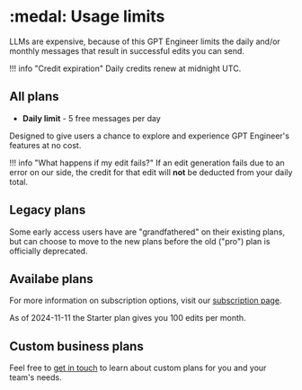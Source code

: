 # :medal: Usage limits

LLMs are expensive, because of this GPT Engineer limits the daily and/or monthly messages that result in successful edits you can send.

!!! info "Credit expiration"
    Daily credits renew at midnight UTC.


## All plans
- **Daily limit** - 5 free messages per day

Designed to give users a chance to explore and experience GPT Engineer's features at no cost.

!!! info "What happens if my edit fails?"
    If an edit generation fails due to an error on our side, the credit for that edit will **not** be deducted from your daily total.

## Legacy plans
Some early access users have are "grandfathered" on their existing plans, but can choose to move to the new plans before the old ("pro") plan is officially deprecated.

## Availabe plans
For more information on subscription options, visit our [subscription page](https://gptengineer.app/settings/plans).

As of 2024-11-11 the Starter plan gives you 100 edits per month.

## Custom business plans
Feel free to [get in touch](https://antonosika.typeform.com/to/OeRHhtI3#email=xxxxx) to learn about custom plans for you and your team's needs.
